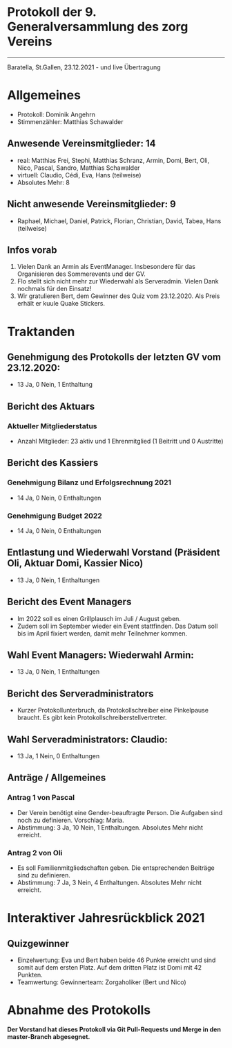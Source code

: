 Protokoll der 9. Generalversammlung des zorg Vereins
======
---
Baratella, St.Gallen, 23.12.2021 - und live Übertragung

# Allgemeines
- Protokoll: Dominik Angehrn
- Stimmenzähler: Matthias Schawalder

## Anwesende Vereinsmitglieder: 14
- real: Matthias Frei, Stephi, Matthias Schranz, Armin, Domi, Bert, Oli, Nico, Pascal, Sandro, Matthias Schawalder
- virtuell: Claudio, Cédi, Eva, Hans (teilweise)
- Absolutes Mehr: 8

## Nicht anwesende Vereinsmitglieder: 9
- Raphael, Michael, Daniel, Patrick, Florian, Christian, David, Tabea, Hans (teilweise)

## Infos vorab
1. Vielen Dank an Armin als EventManager. Insbesondere für das Organisieren des Sommerevents und der GV.
2. Flo stellt sich nicht mehr zur Wiederwahl als Serveradmin. Vielen Dank nochmals für den Einsatz!
3. Wir gratulieren Bert, dem Gewinner des Quiz vom 23.12.2020. Als Preis erhält er kuule Quake Stickers.

# Traktanden
## Genehmigung des Protokolls der letzten GV vom 23.12.2020:
- 13 Ja, 0 Nein, 1 Enthaltung

## Bericht des Aktuars
### Aktueller Mitgliederstatus
- Anzahl Mitglieder: 23 aktiv und 1 Ehrenmitglied (1 Beitritt und 0 Austritte)

## Bericht des Kassiers
### Genehmigung Bilanz und Erfolgsrechnung 2021
- 14 Ja, 0 Nein, 0 Enthaltungen 

### Genehmigung Budget 2022
- 14 Ja, 0 Nein, 0 Enthaltungen

## Entlastung und Wiederwahl Vorstand (Präsident Oli, Aktuar Domi, Kassier Nico)
- 13 Ja, 0 Nein, 1 Enthaltungen

## Bericht des Event Managers
- Im 2022 soll es einen Grillplausch im Juli / August geben.
- Zudem soll im September wieder ein Event stattfinden. Das Datum soll bis im April fixiert werden, damit mehr Teilnehmer kommen.

## Wahl Event Managers: Wiederwahl Armin:
- 13 Ja, 0 Nein, 1 Enthaltungen

## Bericht des Serveradministrators
- Kurzer Protokollunterbruch, da Protokollschreiber eine Pinkelpause braucht. Es gibt kein Protokollschreiberstellvertreter.

## Wahl Serveradministrators: Claudio:
- 13 Ja, 1 Nein, 0 Enthaltungen

## Anträge / Allgemeines
### Antrag 1 von Pascal
- Der Verein benötigt eine Gender-beauftragte Person. Die Aufgaben sind noch zu definieren. Vorschlag: Maria.
- Abstimmung: 3 Ja, 10 Nein, 1 Enthaltungen. Absolutes Mehr nicht erreicht.

### Antrag 2 von Oli
- Es soll Familienmitgliedschaften geben. Die entsprechenden Beiträge sind zu definieren.
- Abstimmung: 7 Ja, 3 Nein, 4 Enthaltungen. Absolutes Mehr nicht erreicht.


# Interaktiver Jahresrückblick 2021
## Quizgewinner
- Einzelwertung: Eva und Bert haben beide 46 Punkte erreicht und sind somit auf dem ersten Platz. Auf dem dritten Platz ist Domi mit 42 Punkten.
- Teamwertung: Gewinnerteam: Zorgaholiker (Bert und Nico)

# Abnahme des Protokolls
**Der Vorstand hat dieses Protokoll via Git Pull-Requests und Merge in den master-Branch abgesegnet.**
